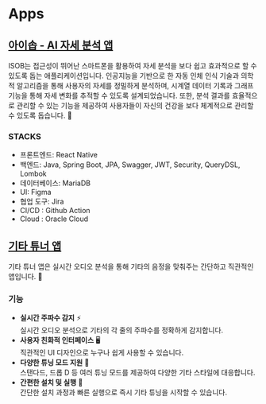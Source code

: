 # Apps

## [아이솝 - AI 자세 분석 앱](https://github.com/kimyk0120/Introducing-ISOB)
ISOB는 접근성이 뛰어난 스마트폰을 활용하여 자세 분석을 보다 쉽고 효과적으로 할 수 있도록 돕는 애플리케이션입니다. 인공지능을 기반으로 한 자동 인체 인식 기술과 의학적 알고리즘을 통해 사용자의 자세를 정밀하게 분석하며, 시계열 데이터 기록과 그래프 기능을 통해 자세 변화를 추적할 수 있도록 설계되었습니다. 또한, 분석 결과를 효율적으로 관리할 수 있는 기능을 제공하여 사용자들이 자신의 건강을 보다 체계적으로 관리할 수 있도록 돕습니다. 🚀

### STACKS
- 프론트엔드: React Native
- 백엔드: Java, Spring Boot, JPA, Swagger, JWT, Security, QueryDSL, Lombok
- 데이터베이스: MariaDB
- UI: Figma
- 협업 도구: Jira
- CI/CD : Github Action
- Cloud : Oracle Cloud

## [기타 튜너 앱](https://github.com/kimyk0120/Guitar-Tuner-App)
기타 튜너 앱은 실시간 오디오 분석을 통해 기타의 음정을 맞춰주는 간단하고 직관적인 앱입니다. 🎸

### 기능
- **실시간 주파수 감지** ⚡  
  실시간 오디오 분석으로 기타의 각 줄의 주파수를 정확하게 감지합니다.
- **사용자 친화적 인터페이스** 🖥️  
  직관적인 UI 디자인으로 누구나 쉽게 사용할 수 있습니다.
- **다양한 튜닝 모드 지원** 🔄  
  스탠다드, 드롭 D 등 여러 튜닝 모드를 제공하여 다양한 기타 스타일에 대응합니다.
- **간편한 설치 및 실행** 📲  
  간단한 설치 과정과 빠른 실행으로 즉시 기타 튜닝을 시작할 수 있습니다.
